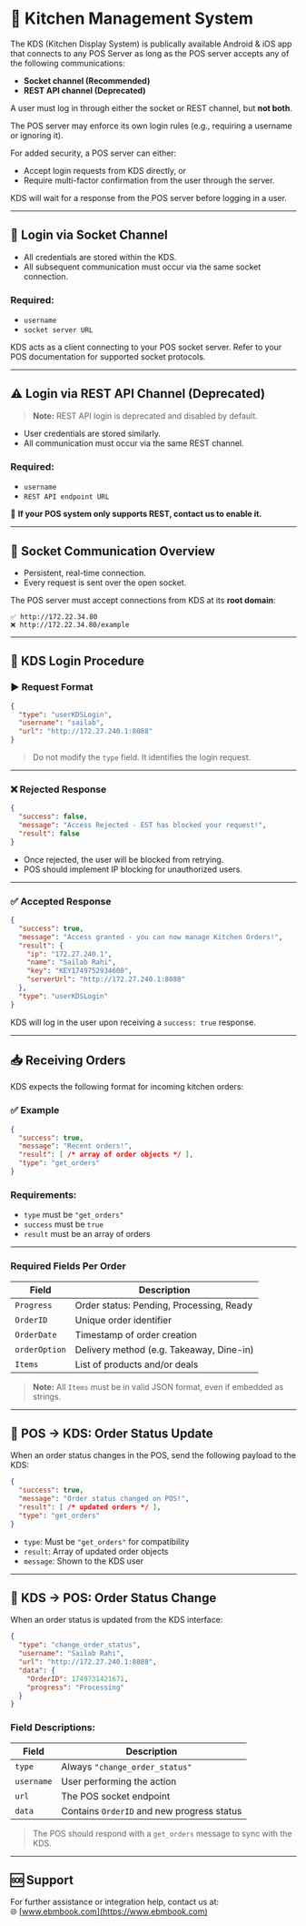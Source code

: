 # 📡 Kitchen Management System

The KDS (Kitchen Display System) is publically available Android & iOS app that connects to any POS Server as long as the POS server accepts any of the following communications:

- **Socket channel (Recommended)**
- **REST API channel (Deprecated)**

A user must log in through either the socket or REST channel, but **not both**.

The POS server may enforce its own login rules (e.g., requiring a username or ignoring it).

For added security, a POS server can either:

- Accept login requests from KDS directly, or  
- Require multi-factor confirmation from the user through the server.

KDS will wait for a response from the POS server before logging in a user.

---

## 🔐 Login via Socket Channel

- All credentials are stored within the KDS.
- All subsequent communication must occur via the same socket connection.

### Required:

- `username`
- `socket server URL`

KDS acts as a client connecting to your POS socket server. Refer to your POS documentation for supported socket protocols.

---

## ⚠️ Login via REST API Channel (Deprecated)

> **Note:** REST API login is deprecated and disabled by default.

- User credentials are stored similarly.
- All communication must occur via the same REST channel.

### Required:

- `username`
- `REST API endpoint URL`

🛑 **If your POS system only supports REST, contact us to enable it.**

---

## 🔌 Socket Communication Overview

- Persistent, real-time connection.
- Every request is sent over the open socket.

The POS server must accept connections from KDS at its **root domain**:

```text
✅ http://172.22.34.80  
❌ http://172.22.34.80/example
```

---

## 🔑 KDS Login Procedure

### ▶️ Request Format

```json
{
  "type": "userKDSLogin",
  "username": "sailab",
  "url": "http://172.27.240.1:8088"
}
```

> Do not modify the `type` field. It identifies the login request.

---

### ❌ Rejected Response

```json
{
  "success": false,
  "message": "Access Rejected - EST has blocked your request!",
  "result": false
}
```

- Once rejected, the user will be blocked from retrying.
- POS should implement IP blocking for unauthorized users.

---

### ✅ Accepted Response

```json
{
  "success": true,
  "message": "Access granted - you can now manage Kitchen Orders!",
  "result": {
    "ip": "172.27.240.1",
    "name": "Sailab Rahi",
    "key": "KEY1749752934600",
    "serverUrl": "http://172.27.240.1:8088"
  },
  "type": "userKDSLogin"
}
```

KDS will log in the user upon receiving a `success: true` response.

---

## 📥 Receiving Orders

KDS expects the following format for incoming kitchen orders:

### ✅ Example

```json
{
  "success": true,
  "message": "Recent orders!",
  "result": [ /* array of order objects */ ],
  "type": "get_orders"
}
```

### Requirements:

- `type` must be `"get_orders"`
- `success` must be `true`
- `result` must be an array of orders

---

### Required Fields Per Order

| Field        | Description                               |
|--------------|-------------------------------------------|
| `Progress`   | Order status: Pending, Processing, Ready  |
| `OrderID`    | Unique order identifier                   |
| `OrderDate`  | Timestamp of order creation               |
| `orderOption`| Delivery method (e.g. Takeaway, Dine-in)  |
| `Items`      | List of products and/or deals             |

> **Note:** All `Items` must be in valid JSON format, even if embedded as strings.

---

## 🔄 POS → KDS: Order Status Update

When an order status changes in the POS, send the following payload to the KDS:

```json
{
  "success": true,
  "message": "Order status changed on POS!",
  "result": [ /* updated orders */ ],
  "type": "get_orders"
}
```

- `type`: Must be `"get_orders"` for compatibility  
- `result`: Array of updated order objects  
- `message`: Shown to the KDS user  

---

## 🔄 KDS → POS: Order Status Change

When an order status is updated from the KDS interface:

```json
{
  "type": "change_order_status",
  "username": "Sailab Rahi",
  "url": "http://172.27.240.1:8088",
  "data": {
    "OrderID": 1749731421671,
    "progress": "Processing"
  }
}
```

### Field Descriptions:

| Field     | Description                              |
|-----------|------------------------------------------|
| `type`    | Always `"change_order_status"`           |
| `username`| User performing the action               |
| `url`     | The POS socket endpoint                  |
| `data`    | Contains `OrderID` and new progress status|

> The POS should respond with a `get_orders` message to sync with the KDS.

---

## 🆘 Support

For further assistance or integration help, contact us at:  
🌐 [www.ebmbook.com](https://www.ebmbook.com)
